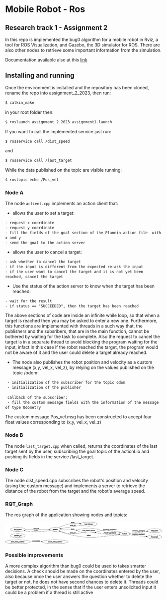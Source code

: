 Mobile Robot - Ros
================================

Research track 1 - Assignment 2 
-------------------------------

In this repo is implemented the bug0 algorithm for a mobile robot in Rviz, a tool for ROS Visualization, and Gazebo, the 3D simulator for ROS.
There are also other nodes to retrieve some important information from the simulation.

Documentation available also at this [link](https://dido-jr.github.io/robot-2/)

Installing and running
----------------------

Once the environment is installed and the repository has been cloned, rename the repo into assignment_2_2023, then run:
```bash
$ catkin_make
```
in your root folder then:
```bash
$ roslaunch assignment_2_2023 assignment1.launch
```
If you want to call the implemented service just run:
```bash
$ rosservice call /dist_speed
```
and
```bash
$ rosservice call /last_target
```
While the data published on the topic are visible running:
```bash
$ rostopic echo /Pos_vel
```

### Node A ###


The node `aclient.cpp` implements an action client that:
* allows the user to set a target:
```plaintext
- request x coordinate
- request y coordinate
- fill the fields of the goal section of the Plannin.action file  with x and y
- send the goal to the action server
```
* allows the user to cancel a target:
```plaintext
- ask whether to cancel the target
- if the input is different from the expected re-ask the input
- if the user want to cancel the target and it is not yet been reached, cancel the target    
```
* Use the status of the action server to know when the target has been reached:
```plaintext
- wait for the result
- if status == "SUCCEEDED", then the target has been reached  
```
The above sections of code are inside an infinite while loop, so that when a target is reached then you may be asked to enter a new one.
Furthermore, this functions are implemented with threads in a such way that, the publishers and the subsribers, that are in the main function, cannot be bothered by waiting for the task to complete. Also the request to cancel the target is in a separate thread to avoid blocking the program waiting for the input, infact in this case if the robot reached the target, the program would not be aware of it and the user could delete a target already reached.
* The node also publishes the robot position and velocity as a custom message (x,y, vel_x, vel_z), by relying on the values published on the topic /odom:
```plaintext
 - initialization of the subscriber for the topic odom
 - initialization of the publisher 

 callback of the subscriber:
 - fill the custom message fields with the information of the message of type Odometry
```
The custom message Pos_vel.msg has been constructed to accept four float values corresponding to (x,y, vel_x, vel_z)

### Node B ###

The node `last_target.cpp` when called, returns the coordinates of the last target sent by the user, subscribing the goal topic of the actionLib and pushing its fields in the service /last_target.

### Node C ###

The node dist_speed.cpp subscribes the robot's position and velocity (using the custom message) and implements a server to retrieve the distance of the robot from the target and the robot's average speed.

### RQT_Graph ###

The ros graph of the application showing nodes and topics:

![Testo alternativo](/rosgraph.png)

### Possible improvements ###
A more complex algorithm than bug0 could be used to takes smarter decisions.
A check should be made on the coordinates entered by the user, also because once the user answers the question whether to delete the target or not, he does not have second chances to delete it.
Threads could be better protected, in the sense that if the user enters unsolicited input it could be a problem if a thread is still active
